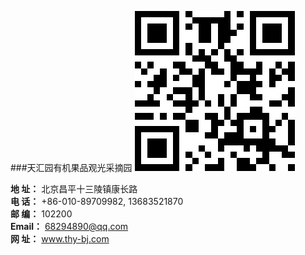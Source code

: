 ###天汇园有机果品观光采摘园
![](chart.jpeg)

**地  址：** 北京昌平十三陵镇康长路      
**电  话：** +86-010-89709982, 13683521870  
**邮  编：** 102200                             
**Email：** 68294890@qq.com   
**网  址：** www.thy-bj.com    